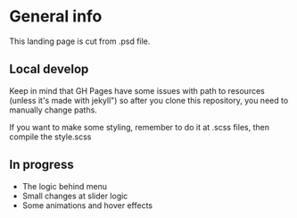 # General info

This landing page is cut from .psd file.

## Local develop

Keep in mind that GH Pages have some issues with path to resources (unless it's made with jekyll") so after you clone this repository, you need to manually change paths.

If you want to make some styling, remember to do it at .scss files, then compile the style.scss


## In progress

* The logic behind menu
* Small changes at slider logic
* Some animations and hover effects
